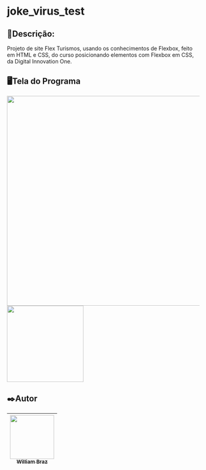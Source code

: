 <h1>joke_virus_test</h1>
 
<h2>💬Descrição:</h2>

Projeto de site Flex Turismos, usando os conhecimentos de Flexbox, feito em HTML e CSS, do curso posicionando elementos com Flexbox em CSS, da Digital Innovation One.

<h2>🖥️Tela do Programa</h2>

<img src="https://user-images.githubusercontent.com/86376135/170055623-d2044c84-b88e-47c0-b0db-e46d23508e57.png" width="550px"/> <img src="https://user-images.githubusercontent.com/86376135/170055653-c847e297-3758-4a7a-a46a-5e8ac19445fa.png" width="200px"/>

<h2>✒️Autor</h2>

| [<img src="https://avatars.githubusercontent.com/u/86376135?v=4" width=115 > <br> <sub> William Braz </sub>](https://github.com/WilliamBraz2004) |
| :--------------------------------------------------------------------------------------------------------------------------------------------: |
